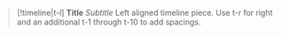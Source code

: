 > [!timeline|t-l] **Title** _Subtitle_
> Left aligned timeline piece. Use t-r for right and an additional t-1 through t-10 to add spacings.

